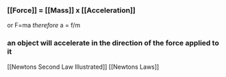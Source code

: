 ### [[Force]] = [[Mass]] x  [[Acceleration]]
or F=ma
*therefore*
a = f/m


### an object will accelerate in the direction of the force applied to it

[[Newtons Second Law Illustrated]]
[[Newtons Laws]]